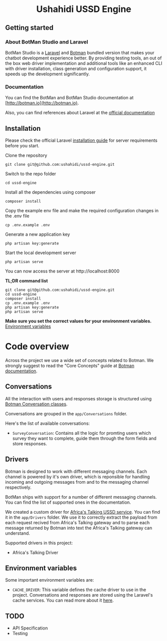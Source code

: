 <h1 align="center">Ushahidi USSD Engine</h1>

## Getting started

### About BotMan Studio and Laravel

BotMan Studio is a [Laravel](https://laravel.com)  and [Botman](http://botman.io) bundled version that makes your chatbot development experience better. By providing testing tools, an out of the box web driver implementation and additional tools like an enhanced CLI with driver installation, class generation and configuration support, it speeds up the development significantly.

### Documentation

You can find the BotMan and BotMan Studio documentation at [http://botman.io](http://botman.io).

Also, you can find references about Laravel at the [official documentation](https://laravel.com/docs/5.7)

## Installation

Please check the official Laravel [installation guide](https://laravel.com/docs/5.7/installation#installation) for server requirements before you start. 


Clone the repository

    git clone git@github.com:ushahidi/ussd-engine.git

Switch to the repo folder

    cd ussd-engine

Install all the dependencies using composer

    composer install

Copy the example env file and make the required configuration changes in the .env file

    cp .env.example .env

Generate a new application key

    php artisan key:generate

Start the local development server

    php artisan serve

You can now access the server at http://localhost:8000

**TL;DR command list**

    git clone git@github.com:ushahidi/ussd-engine.git
    cd ussd-engine
    composer install
    cp .env.example .env
    php artisan key:generate
    php artisan serve
    
**Make sure you set the correct values for your environment variables.** [Environment variables](#environment-variables)

# Code overview

Across the project we use a wide set of concepts related to Botman. We strongly suggest to read the "Core Concepts" guide at [Botman documentation](https://botman.io/2.0/welcome).

## Conversations

All the interaction with users and responses storage is structured using [Botman Conversation classes](https://botman.io/2.0/conversations).

Conversations are grouped in the `app/Conversations` folder.

Here's the list of available conversations:

- `SurveyConversation`: Contains all the logic for promting users which survey they want to complete, guide them through the form fields and store responses.


## Drivers

Botman is designed to work with different messaging channels.
Each channel is powered by it's own driver, which is reponsible for handling incoming and outgoing messages from and to the messaging channel respectively.

BotMan ships with support for a number of different messaging channels. You can find the list of supported ones in the documentation.

We created a custom driver for [Africa's Talking USSD service](https://africastalking.com/ussd). You can find it in the `app/Drivers` folder. We use it to correctly extract the payload from each request recived from Africa's Talking gateway and to parse each message returned by Botman into text the Africa's Talking gateway can understand.

Supported drivers in this project:
- Africa's Talking Driver


## Environment variables
Some important environment variables are:
- `CACHE_DRIVER`: This variable defines the cache driver to use in the project. Conversations and responses are stored using the Laravel's cache services. You can read more about it [here](https://laravel.com/docs/5.7/cache).


## TODO
 - API Specification
 - Testing
